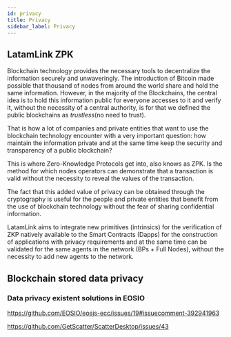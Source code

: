 ```yaml
---
id: privacy
title: Privacy
sidebar_label: Privacy
---
```


## LatamLink ZPK

Blockchain technology provides the necessary tools to decentralize the information securely and unwaveringly. The introduction of Bitcoin made possible that thousand of nodes from around the world share and hold the same information. However, in the majority of the Blockchains, the central idea is to hold this information public for everyone accesses to it and verify it, without the necessity of a central authority, is for that we defined the public blockchains as *trustless*(no need to trust).

That is how a lot of companies and private entities that want to use the blockchain technology encounter with a very important question: how maintain the information private and at the same time keep the security and transparency of a public blockchain?

This is where Zero-Knowledge Protocols get into, also knows as ZPK. Is the method for which nodes operators can demonstrate that a transaction is valid without the necessity to reveal the values of the transaction.

The fact that this added value of privacy can be obtained through the cryptography is useful for the people and private entities that benefit from the use of blockchain technology without the fear of sharing confidential information.

LatamLink aims to integrate new primitives (intrinsics) for the verification of ZKP natively available to the Smart Contracts (Dapps) for the construction of applications with privacy requirements and at the same time can be validated for the same agents in the network (BPs + Full Nodes), without the necessity to add new agents to the network.

## Blockchain stored data privacy

### Data privacy existent solutions in EOSIO
https://github.com/EOSIO/eosjs-ecc/issues/19#issuecomment-392941963

https://github.com/GetScatter/ScatterDesktop/issues/43
